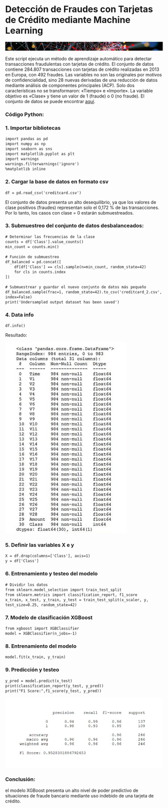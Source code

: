 # Detección de Fraudes con Tarjetas de Crédito mediante Machine Learning

![Banner](docs/assets/images/banner_delgado4.jpg)

Este script ejecuta un método de aprendizaje automático para detectar transacciones fraudulentas con tarjetas de crédito.
El conjunto de datos contiene 284.807 transacciones con tarjetas de crédito realizadas en 2013 en Europa, con 492 fraudes. Las variables no son las originales por motivos de confidencialidad, sino 28 nuevas derivadas de una reducción de datos mediante análisis de componentes principales (ACP). Solo dos características no se transformaron: «Tiempo» e «Importe». La variable objetivo es «Clase» y tiene un valor de 1 (fraude) o 0 (no fraude). El conjunto de datos se puede encontrar [aquí](https://tinyurl.com/4zvuh435/).

### Código Python:

### 1. Importar bibliotecas
```
import pandas as pd
import numpy as np
import seaborn as sns
import matplotlib.pyplot as plt
import warnings
warnings.filterwarnings('ignore')
%matplotlib inline
```
### 2. Cargar la base de datos en formato csv
```
df = pd.read_csv('creditcard.csv')
```
El conjunto de datos presenta un alto desequilibrio, ya que los valores de clase positivos (fraudes) representan solo el 0,172 % de las transacciones. Por lo tanto, los casos con clase = 0 estarán submuestreados.

### 3. Submuestreo del conjunto de datos desbalanceados:
```
# Determinar las frecuencias de la clase
counts = df['Class'].value_counts()
min_count = counts.min()

# Función de submuestreo
df_balanced = pd.concat([
    df[df['Class'] == cls].sample(n=min_count, random_state=42)
    for cls in counts.index
])

# Submuestrear y guardar el nuevo conjunto de datos más pequeño
df_balanced.sample(frac=1, random_state=42).to_csv('creditcard_2.csv', index=False)
print('Undersampled output dataset has been saved')
```
### 4. Data info
```
df.info()
```
Resultado:

![datainfo](docs/assets/images/datainfo.jpg)

### 5. Definir las variables X e y
```
X = df.drop(columns=['Class'], axis=1)
y = df['Class']
```
### 6. Entrenamiento y testeo del modelo
```
# Dividir los datos
from sklearn.model_selection import train_test_split
from sklearn.metrics import classification_report, f1_score
x_train, x_test, y_train, y_test = train_test_split(x_scaler, y, test_size=0.25, random_state=42)
```
### 7. Modelo de clasificación XGBoost
```
from xgboost import XGBClassifier
model = XGBClassifier(n_jobs=-1)
```
### 8. Entrenamiento del modelo
```
model.fit(x_train, y_train)
```
### 9. Predicción y testeo
```
y_pred = model.predict(x_test)
print(classification_report(y_test, y_pred))
print("F1 Score:",f1_score(y_test, y_pred))
```
![Results](docs/assets/images/results.jpg)

### Conclusión:

el modelo XGBoost presenta un alto nivel de poder predictivo de situaciones de fraude bancario mediante uso indebido de una tarjeta de crédito.
